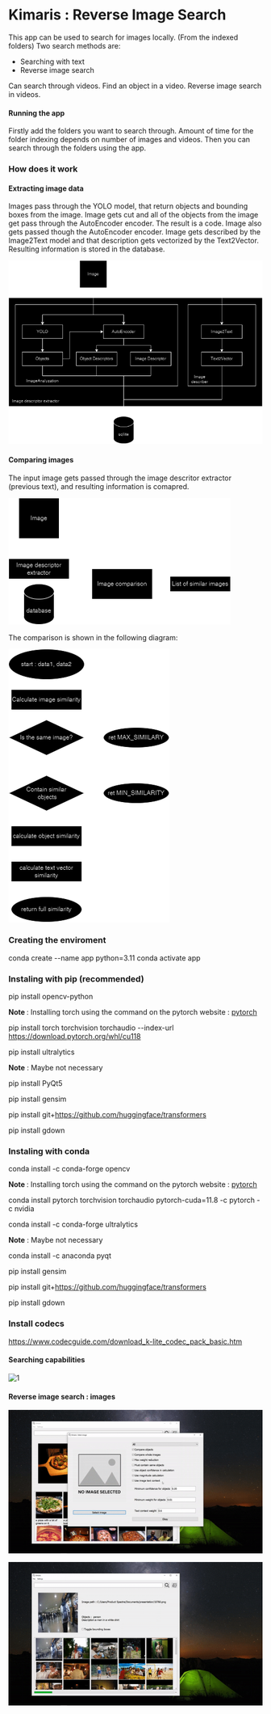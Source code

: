 # Kimaris : Reverse Image Search

This app can be used to search for images locally. (From the indexed folders)
Two search methods are:
 - Searching with text
 - Reverse image search

Can search through videos. Find an object in a video. Reverse image search in videos.

#### Running the app

Firstly add the folders you want to search through. Amount of time for the folder indexing depends on number of images and videos.
Then you can search through the folders using the app.

### How does it work

#### Extracting image data

Images pass through the YOLO model, that return objects and bounding boxes from the image. Image gets cut and all of the objects from the image get pass through the AutoEncoder encoder. The result is a code.
Image also gets passed though the AutoEncoder encoder.
Image gets described by the Image2Text model and that description gets vectorized by the Text2Vector.
Resulting information is stored in the database.

![d1](ImagesGit/1.drawio.png)

#### Comparing images

The input image gets passed through the image descritor extractor (previous text), and resulting information is comapred.

![d1](ImagesGit/2.drawio.png)

The comparison is shown in the following diagram:

![d1](ImagesGit/3.drawio.png)


### Creating the enviroment
conda create --name app python=3.11 
conda activate app

### Instaling with pip (recommended)

pip install opencv-python

<b> Note </b>: Installing torch using the command on the pytorch website : [pytorch](https://pytorch.org/)

pip install torch torchvision torchaudio --index-url https://download.pytorch.org/whl/cu118

pip install ultralytics

<b>Note</b> : Maybe not necessary

pip install PyQt5

pip install gensim

pip install git+https://github.com/huggingface/transformers

pip install gdown

### Instaling with conda
conda install -c conda-forge opencv

<b> Note </b>: Installing torch using the command on the pytorch website : [pytorch](https://pytorch.org/)

conda install pytorch torchvision torchaudio pytorch-cuda=11.8 -c pytorch -c nvidia

conda install -c conda-forge ultralytics

<b>Note</b> : Maybe not necessary

conda install -c anaconda pyqt

pip install gensim

pip install git+https://github.com/huggingface/transformers

pip install gdown

### Install codecs

https://www.codecguide.com/download_k-lite_codec_pack_basic.htm

#### Searching capabilities

![1](ImagesGit/demo1.gif)

#### Reverse image search : images

![1](ImagesGit/demo2a.gif)

![1](ImagesGit/demo2b.gif)

